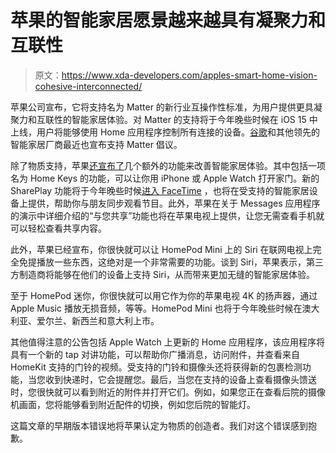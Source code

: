 # 苹果的智能家居愿景越来越具有凝聚力和互联性

> 原文：<https://www.xda-developers.com/apples-smart-home-vision-cohesive-interconnected/>

苹果公司宣布，它将支持名为 Matter 的新行业互操作性标准，为用户提供更具凝聚力和互联性的智能家居体验。对 Matter 的支持将于今年晚些时候在 iOS 15 中上线，用户将能够使用 Home 应用程序控制所有连接的设备。[谷歌](https://www.xda-developers.com/android-google-nest-matter/)和其他领先的智能家居厂商最近也宣布支持 Matter 倡议。

除了物质支持，苹果[还宣布了](https://www.apple.com/apple-events/june-2021/)几个额外的功能来改善智能家居体验。其中包括一项名为 Home Keys 的功能，可以让你用 iPhone 或 Apple Watch 打开家门。新的 SharePlay 功能将于今年晚些时候[进入 FaceTime](https://www.xda-developers.com/apple-wwdc-2021-facetime-update/) ，也将在受支持的智能家居设备上提供，帮助你与朋友同步观看节目。此外，苹果在关于 Messages 应用程序的演示中详细介绍的“与您共享”功能也将在苹果电视上提供，让您无需查看手机就可以轻松查看共享内容。

此外，苹果已经宣布，你很快就可以让 HomePod Mini 上的 Siri 在联网电视上完全免提播放一些东西，这绝对是一个非常需要的功能。谈到 Siri，苹果表示，第三方制造商将能够在他们的设备上支持 Siri，从而带来更加无缝的智能家居体验。

至于 HomePod 迷你，你很快就可以用它作为你的苹果电视 4K 的扬声器，通过 Apple Music 播放无损音频，等等。HomePod Mini 也将于今年晚些时候在澳大利亚、爱尔兰、新西兰和意大利上市。

其他值得注意的公告包括 Apple Watch 上更新的 Home 应用程序，该应用程序将具有一个新的 tap 对讲功能，可以帮助你广播消息，访问附件，并查看来自 HomeKit 支持的门铃的视频。受支持的门铃和摄像头还将获得新的包裹检测功能，当您收到快递时，它会提醒您。最后，当您在支持的设备上查看摄像头馈送时，您很快就可以看到附近的附件并打开它们。例如，如果您正在查看后院的摄像机画面，您将能够看到附近配件的切换，例如您后院的智能灯。

这篇文章的早期版本错误地将苹果认定为物质的创造者。我们对这个错误感到抱歉。